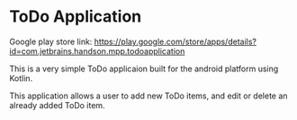 # ToDo Application

Google play store link: https://play.google.com/store/apps/details?id=com.jetbrains.handson.mpp.todoapplication

This is a very simple ToDo applicaion built for the android platform using Kotlin.

This application allows a user to add new ToDo items, and edit or delete an already added ToDo item.
